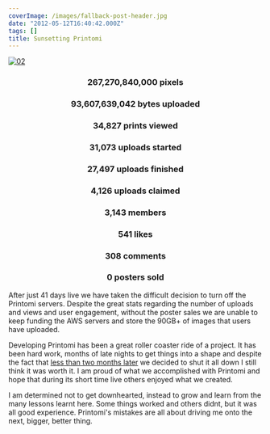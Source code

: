```yaml
---
coverImage: /images/fallback-post-header.jpg
date: "2012-05-12T16:40:42.000Z"
tags: []
title: Sunsetting Printomi
---
```


[![](/wp-content/uploads/2012/05/02.png "02")](/wp-content/uploads/2012/05/02.png)

<div style="text-align: center;">

### **267,270,840,000** pixels

### **93,607,639,042** bytes uploaded

### **34,827** prints viewed

### **31,073** uploads started

### **27,497** uploads finished

### **4,126** uploads claimed

### **3,143** members

### **541** likes

### **308** comments

### **0** posters sold

<!-- more -->
</div>

After just 41 days live we have taken the difficult decision to turn off the Printomi servers. Despite the great stats regarding the number of uploads and views and user engagement, without the poster sales we are unable to keep funding the AWS servers and store the 90GB+ of images that users have uploaded.

Developing Printomi has been a great roller coaster ride of a project. It has been hard work, months of late nights to get things into a shape and despite the fact that [less than two months later](/posts/introducing-printomi/) we decided to shut it all down I still think it was worth it. I am proud of what we accomplished with Printomi and hope that during its short time live others enjoyed what we created.

I am determined not to get downhearted, instead to grow and learn from the many lessons learnt here. Some things worked and others didnt, but it was all good experience. Printomi's mistakes are all about driving me onto the next, bigger, better thing.
